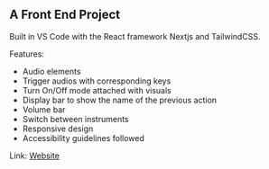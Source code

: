 ## A Front End Project

Built in VS Code with the React framework Nextjs and TailwindCSS.

Features:

- Audio elements
- Trigger audios with corresponding keys
- Turn On/Off mode attached with visuals
- Display bar to show the name of the previous action
- Volume bar
- Switch between instruments
- Responsive design
- Accessibility guidelines followed

Link: [Website](https://nextjs-drum-machine.vercel.app/)
